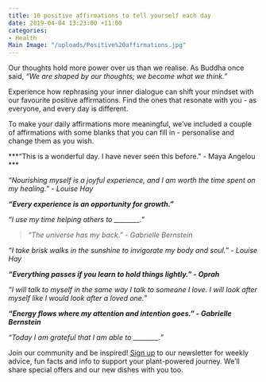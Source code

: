 ```yaml
---
title: 10 positive affirmations to tell yourself each day
date: 2019-04-04 13:23:00 +11:00
categories:
- Health
Main Image: "/uploads/Positive%20affirmations.jpg"
---
```


Our thoughts hold more power over us than we realise. As Buddha once said, *“We are shaped by our thoughts; we become what we think.”*

Experience how rephrasing your inner dialogue can shift your mindset with our favourite positive affirmations. Find the ones that resonate with you - as everyone, and every day is different.

To make your daily affirmations more meaningful, we’ve included a couple of affirmations with some blanks that you can fill in - personalise and change them as you wish.

***“This is a wonderful day. I have never seen this before." - Maya Angelou  ***

*“Nourishing myself is a joyful experience, and I am worth the time spent on my healing.” - Louise Hay*

***“Every experience is an opportunity for growth.”***

*“I use my time helping others to ________.”*

> *“The universe has my back.” - Gabrielle Bernstein*

*“I take brisk walks in the sunshine to invigorate my body and soul.” - Louise Hay*

***“Everything passes if you learn to hold things lightly.” - Oprah***

*“I will talk to myself in the same way I talk to someone I love. I will look after myself like I would look after a loved one.”*

***“Energy flows where my attention and intention goes.” - Gabrielle Bernstein***

*“Today I am grateful that I am able to ________.”*

Join our community and be inspired! [Sign up](https://www.soulara.com.au) to our newsletter for weekly advice, fun facts and info to support your plant-powered journey. We’ll share special offers and our new dishes with you too.